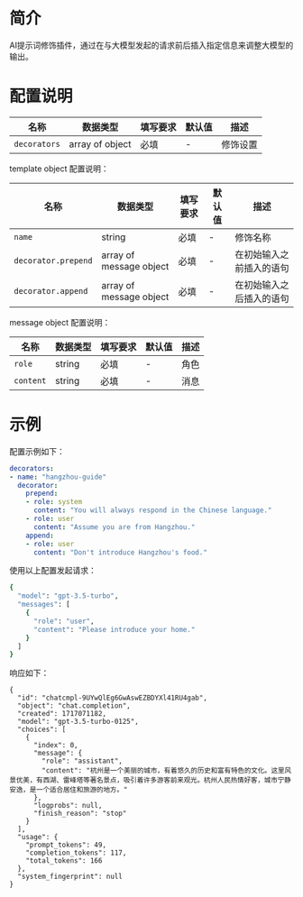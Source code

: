 # 简介
AI提示词修饰插件，通过在与大模型发起的请求前后插入指定信息来调整大模型的输出。

# 配置说明
| 名称 | 数据类型 | 填写要求 | 默认值 | 描述 |
|----------------|-----------------|------|-----|----------------------------------|
| `decorators` | array of object | 必填 | - | 修饰设置 |

template object 配置说明：

| 名称 | 数据类型 | 填写要求 | 默认值 | 描述 |
|----------------|-----------------|------|-----|----------------------------------|
| `name` | string | 必填 | - | 修饰名称 |
| `decorator.prepend` | array of message object | 必填 | - | 在初始输入之前插入的语句 |
| `decorator.append` | array of message object | 必填 | - | 在初始输入之后插入的语句 |

message object 配置说明：

| 名称 | 数据类型 | 填写要求 | 默认值 | 描述 |
|----------------|-----------------|------|-----|----------------------------------|
| `role` | string | 必填 | - | 角色 |
| `content` | string | 必填 | - | 消息 |

# 示例

配置示例如下：

```yaml
decorators:
- name: "hangzhou-guide"
  decorator:
    prepend:
    - role: system
      content: "You will always respond in the Chinese language."
    - role: user
      content: "Assume you are from Hangzhou."
    append:
    - role: user
      content: "Don't introduce Hangzhou's food."
```

使用以上配置发起请求：

```bash
{
  "model": "gpt-3.5-turbo",
  "messages": [
    {
      "role": "user",
      "content": "Please introduce your home."
    }
  ]
}
```

响应如下：

```
{
  "id": "chatcmpl-9UYwQlEg6GwAswEZBDYXl41RU4gab",
  "object": "chat.completion",
  "created": 1717071182,
  "model": "gpt-3.5-turbo-0125",
  "choices": [
    {
      "index": 0,
      "message": {
        "role": "assistant",
        "content": "杭州是一个美丽的城市，有着悠久的历史和富有特色的文化。这里风景优美，有西湖、雷峰塔等著名景点，吸引着许多游客前来观光。杭州人民热情好客，城市宁静安逸，是一个适合居住和旅游的地方。"
      },
      "logprobs": null,
      "finish_reason": "stop"
    }
  ],
  "usage": {
    "prompt_tokens": 49,
    "completion_tokens": 117,
    "total_tokens": 166
  },
  "system_fingerprint": null
}
```